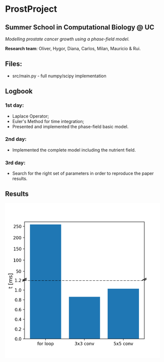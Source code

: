 # ProstProject
## Summer School in Computational Biology @ UC 

*Modelling prostate cancer growth using a phase-field model.*

**Research team**: Oliver, Hygor, Diana, Carlos, Milan, Mauricio & Rui.

## Files:
- src/main.py - full numpy/scipy implementation

## Logbook

### 1st day:
- Laplace Operator;
- Euler's Method for time integration;
- Presented and implemented the phase-field basic model.

### 2nd day:
- Implemented the complete model including the nutrient field.

### 3rd day:
- Search for the right set of parameters in order to reproduce the paper results.


## Results

![Speed comparison between explicit loops and the convolution method.](https://github.com/phydev/ProstProject/blob/master/compare_speed/speed_comp.png)

